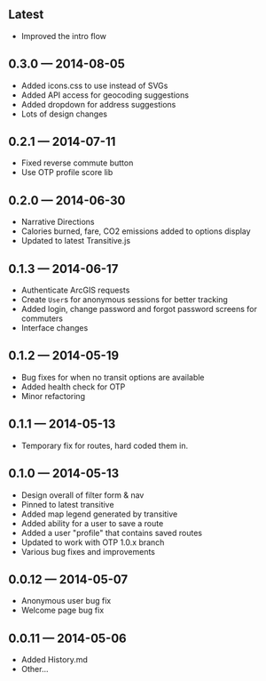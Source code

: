 
## Latest

* Improved the intro flow

## 0.3.0 — 2014-08-05

* Added icons.css to use instead of SVGs
* Added API access for geocoding suggestions
* Added dropdown for address suggestions
* Lots of design changes

## 0.2.1 — 2014-07-11

* Fixed reverse commute button
* Use OTP profile score lib

## 0.2.0 — 2014-06-30

* Narrative Directions
* Calories burned, fare, CO2 emissions added to options display
* Updated to latest Transitive.js

## 0.1.3 — 2014-06-17

* Authenticate ArcGIS requests
* Create `User`s for anonymous sessions for better tracking
* Added login, change password and forgot password screens for commuters
* Interface changes

## 0.1.2 — 2014-05-19

* Bug fixes for when no transit options are available
* Added health check for OTP
* Minor refactoring

## 0.1.1 — 2014-05-13

* Temporary fix for routes, hard coded them in.

## 0.1.0 — 2014-05-13

* Design overall of filter form & nav
* Pinned to latest transitive
* Added map legend generated by transitive
* Added ability for a user to save a route
* Added a user "profile" that contains saved routes
* Updated to work with OTP 1.0.x branch
* Various bug fixes and improvements

## 0.0.12 — 2014-05-07

* Anonymous user bug fix
* Welcome page bug fix

## 0.0.11 — 2014-05-06

* Added History.md
* Other...
